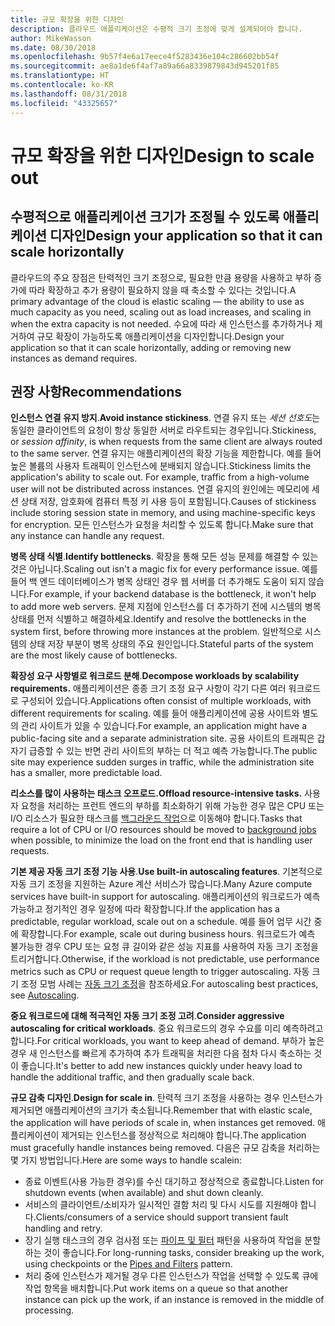 ```yaml
---
title: 규모 확장을 위한 디자인
description: 클라우드 애플리케이션은 수평적 크기 조정에 맞게 설계되어야 합니다.
author: MikeWasson
ms.date: 08/30/2018
ms.openlocfilehash: 9b57f4e6a17eece4f5283436e104c286602bb54f
ms.sourcegitcommit: ae8a1de6f4af7a89a66a8339879843d945201f85
ms.translationtype: HT
ms.contentlocale: ko-KR
ms.lasthandoff: 08/31/2018
ms.locfileid: "43325657"
---
```

# <a name="design-to-scale-out"></a><span data-ttu-id="206eb-103">규모 확장을 위한 디자인</span><span class="sxs-lookup"><span data-stu-id="206eb-103">Design to scale out</span></span>

## <a name="design-your-application-so-that-it-can-scale-horizontally"></a><span data-ttu-id="206eb-104">수평적으로 애플리케이션 크기가 조정될 수 있도록 애플리케이션 디자인</span><span class="sxs-lookup"><span data-stu-id="206eb-104">Design your application so that it can scale horizontally</span></span>

<span data-ttu-id="206eb-105">클라우드의 주요 장점은 탄력적인 크기 조정으로, 필요한 만큼 용량을 사용하고 부하 증가에 따라 확장하고 추가 용량이 필요하지 않을 때 축소할 수 있다는 것입니다.</span><span class="sxs-lookup"><span data-stu-id="206eb-105">A primary advantage of the cloud is elastic scaling &mdash; the ability to use as much capacity as you need, scaling out as load increases, and scaling in when the extra capacity is not needed.</span></span> <span data-ttu-id="206eb-106">수요에 따라 새 인스턴스를 추가하거나 제거하여 규모 확장이 가능하도록 애플리케이션을 디자인합니다.</span><span class="sxs-lookup"><span data-stu-id="206eb-106">Design your application so that it can scale horizontally, adding or removing new instances as demand requires.</span></span>

## <a name="recommendations"></a><span data-ttu-id="206eb-107">권장 사항</span><span class="sxs-lookup"><span data-stu-id="206eb-107">Recommendations</span></span>

<span data-ttu-id="206eb-108">**인스턴스 연결 유지 방지**.</span><span class="sxs-lookup"><span data-stu-id="206eb-108">**Avoid instance stickiness**.</span></span> <span data-ttu-id="206eb-109">연결 유지 또는 *세션 선호도*는 동일한 클라이언트의 요청이 항상 동일한 서버로 라우트되는 경우입니다.</span><span class="sxs-lookup"><span data-stu-id="206eb-109">Stickiness, or *session affinity*, is when requests from the same client are always routed to the same server.</span></span> <span data-ttu-id="206eb-110">연결 유지는 애플리케이션의 확장 기능을 제한합니다. 예를 들어 높은 볼륨의 사용자 트래픽이 인스턴스에 분배되지 않습니다.</span><span class="sxs-lookup"><span data-stu-id="206eb-110">Stickiness limits the application's ability to scale out. For example, traffic from a high-volume user will not be distributed across instances.</span></span> <span data-ttu-id="206eb-111">연결 유지의 원인에는 메모리에 세션 상태 저장, 암호화에 컴퓨터 특정 키 사용 등이 포함됩니다.</span><span class="sxs-lookup"><span data-stu-id="206eb-111">Causes of stickiness include storing session state in memory, and using machine-specific keys for encryption.</span></span> <span data-ttu-id="206eb-112">모든 인스턴스가 요청을 처리할 수 있도록 합니다.</span><span class="sxs-lookup"><span data-stu-id="206eb-112">Make sure that any instance can handle any request.</span></span> 

<span data-ttu-id="206eb-113">**병목 상태 식별**.</span><span class="sxs-lookup"><span data-stu-id="206eb-113">**Identify bottlenecks**.</span></span> <span data-ttu-id="206eb-114">확장을 통해 모든 성능 문제를 해결할 수 있는 것은 아닙니다.</span><span class="sxs-lookup"><span data-stu-id="206eb-114">Scaling out isn't a magic fix for every performance issue.</span></span> <span data-ttu-id="206eb-115">예를 들어 백 엔드 데이터베이스가 병목 상태인 경우 웹 서버를 더 추가해도 도움이 되지 않습니다.</span><span class="sxs-lookup"><span data-stu-id="206eb-115">For example, if your backend database is the bottleneck, it won't help to add more web servers.</span></span> <span data-ttu-id="206eb-116">문제 지점에 인스턴스를 더 추가하기 전에 시스템의 병목 상태를 먼저 식별하고 해결하세요.</span><span class="sxs-lookup"><span data-stu-id="206eb-116">Identify and resolve the bottlenecks in the system first, before throwing more instances at the problem.</span></span> <span data-ttu-id="206eb-117">일반적으로 시스템의 상태 저장 부분이 병목 상태의 주요 원인입니다.</span><span class="sxs-lookup"><span data-stu-id="206eb-117">Stateful parts of the system are the most likely cause of bottlenecks.</span></span> 

<span data-ttu-id="206eb-118">**확장성 요구 사항별로 워크로드 분해**.</span><span class="sxs-lookup"><span data-stu-id="206eb-118">**Decompose workloads by scalability requirements.**</span></span>  <span data-ttu-id="206eb-119">애플리케이션은 종종 크기 조정 요구 사항이 각기 다른 여러 워크로드로 구성되어 있습니다.</span><span class="sxs-lookup"><span data-stu-id="206eb-119">Applications often consist of multiple workloads, with different requirements for scaling.</span></span> <span data-ttu-id="206eb-120">예를 들어 애플리케이션에 공용 사이트와 별도의 관리 사이트가 있을 수 있습니다.</span><span class="sxs-lookup"><span data-stu-id="206eb-120">For example, an application might have a public-facing site and a separate administration site.</span></span> <span data-ttu-id="206eb-121">공용 사이트의 트래픽은 갑자기 급증할 수 있는 반면 관리 사이트의 부하는 더 적고 예측 가능합니다.</span><span class="sxs-lookup"><span data-stu-id="206eb-121">The public site may experience sudden surges in traffic, while the administration site has a smaller, more predictable load.</span></span> 

<span data-ttu-id="206eb-122">**리소스를 많이 사용하는 태스크 오프로드.**</span><span class="sxs-lookup"><span data-stu-id="206eb-122">**Offload resource-intensive tasks.**</span></span> <span data-ttu-id="206eb-123">사용자 요청을 처리하는 프런트 엔드의 부하를 최소화하기 위해 가능한 경우 많은 CPU 또는 I/O 리소스가 필요한 태스크를 [백그라운드 작업][background-jobs]으로 이동해야 합니다.</span><span class="sxs-lookup"><span data-stu-id="206eb-123">Tasks that require a lot of CPU or I/O resources should be moved to [background jobs][background-jobs] when possible, to minimize the load on the front end that is handling user requests.</span></span>

<span data-ttu-id="206eb-124">**기본 제공 자동 크기 조정 기능 사용**.</span><span class="sxs-lookup"><span data-stu-id="206eb-124">**Use built-in autoscaling features**.</span></span> <span data-ttu-id="206eb-125">기본적으로 자동 크기 조정을 지원하는 Azure 계산 서비스가 많습니다.</span><span class="sxs-lookup"><span data-stu-id="206eb-125">Many Azure compute services have built-in support for autoscaling.</span></span> <span data-ttu-id="206eb-126">애플리케이션의 워크로드가 예측 가능하고 정기적인 경우 일정에 따라 확장합니다.</span><span class="sxs-lookup"><span data-stu-id="206eb-126">If the application has a predictable, regular workload, scale out on a schedule.</span></span> <span data-ttu-id="206eb-127">예를 들어 업무 시간 중에 확장합니다.</span><span class="sxs-lookup"><span data-stu-id="206eb-127">For example, scale out during business hours.</span></span> <span data-ttu-id="206eb-128">워크로드가 예측 불가능한 경우 CPU 또는 요청 큐 길이와 같은 성능 지표를 사용하여 자동 크기 조정을 트리거합니다.</span><span class="sxs-lookup"><span data-stu-id="206eb-128">Otherwise, if the workload is not predictable, use performance metrics such as CPU or request queue length to trigger autoscaling.</span></span> <span data-ttu-id="206eb-129">자동 크기 조정 모범 사례는 [자동 크기 조정][autoscaling]을 참조하세요.</span><span class="sxs-lookup"><span data-stu-id="206eb-129">For autoscaling best practices, see [Autoscaling][autoscaling].</span></span>

<span data-ttu-id="206eb-130">**중요 워크로드에 대해 적극적인 자동 크기 조정 고려**.</span><span class="sxs-lookup"><span data-stu-id="206eb-130">**Consider aggressive autoscaling for critical workloads**.</span></span> <span data-ttu-id="206eb-131">중요 워크로드의 경우 수요를 미리 예측하려고 합니다.</span><span class="sxs-lookup"><span data-stu-id="206eb-131">For critical workloads, you want to keep ahead of demand.</span></span> <span data-ttu-id="206eb-132">부하가 높은 경우 새 인스턴스를 빠르게 추가하여 추가 트래픽을 처리한 다음 점차 다시 축소하는 것이 좋습니다.</span><span class="sxs-lookup"><span data-stu-id="206eb-132">It's better to add new instances quickly under heavy load to handle the additional traffic, and then gradually scale back.</span></span>

<span data-ttu-id="206eb-133">**규모 감축 디자인**.</span><span class="sxs-lookup"><span data-stu-id="206eb-133">**Design for scale in**.</span></span>  <span data-ttu-id="206eb-134">탄력적 크기 조정을 사용하는 경우 인스턴스가 제거되면 애플리케이션의 크기가 축소됩니다.</span><span class="sxs-lookup"><span data-stu-id="206eb-134">Remember that with elastic scale, the application will have periods of scale in, when instances get removed.</span></span> <span data-ttu-id="206eb-135">애플리케이션이 제거되는 인스턴스를 정상적으로 처리해야 합니다.</span><span class="sxs-lookup"><span data-stu-id="206eb-135">The application must gracefully handle instances being removed.</span></span> <span data-ttu-id="206eb-136">다음은 규모 감축을 처리하는 몇 가지 방법입니다.</span><span class="sxs-lookup"><span data-stu-id="206eb-136">Here are some ways to handle scalein:</span></span>

- <span data-ttu-id="206eb-137">종료 이벤트(사용 가능한 경우)를 수신 대기하고 정상적으로 종료합니다.</span><span class="sxs-lookup"><span data-stu-id="206eb-137">Listen for shutdown events (when available) and shut down cleanly.</span></span> 
- <span data-ttu-id="206eb-138">서비스의 클라이언트/소비자가 일시적인 결함 처리 및 다시 시도를 지원해야 합니다.</span><span class="sxs-lookup"><span data-stu-id="206eb-138">Clients/consumers of a service should support transient fault handling and retry.</span></span> 
- <span data-ttu-id="206eb-139">장기 실행 태스크의 경우 검사점 또는 [파이프 및 필터][pipes-filters-pattern] 패턴을 사용하여 작업을 분할하는 것이 좋습니다.</span><span class="sxs-lookup"><span data-stu-id="206eb-139">For long-running tasks, consider breaking up the work, using checkpoints or the [Pipes and Filters][pipes-filters-pattern] pattern.</span></span> 
- <span data-ttu-id="206eb-140">처리 중에 인스턴스가 제거될 경우 다른 인스턴스가 작업을 선택할 수 있도록 큐에 작업 항목을 배치합니다.</span><span class="sxs-lookup"><span data-stu-id="206eb-140">Put work items on a queue so that another instance can pick up the work, if an instance is removed in the middle of processing.</span></span> 


<!-- links -->

[autoscaling]: ../../best-practices/auto-scaling.md
[background-jobs]: ../../best-practices/background-jobs.md
[pipes-filters-pattern]: ../../patterns/pipes-and-filters.md
